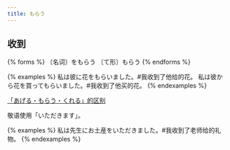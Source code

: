 ```yaml
---
title: もらう
---
```


## 收到

{% forms %}
〔名词〕をもらう
〔て形〕もらう
{% endforms %}

{% examples %}
私は彼に花をもらいました。#我收到了他给的花。
私は彼から花を買ってもらいました。#我收到了他买的花。
{% endexamples %}

[「あげる・もらう・くれる」的区别](../grammar/diff#あげるもらうくれる)

敬语使用「いただきます」。

{% examples %}
私は先生にお土産をいただきました。#我收到了老师给的礼物。
{% endexamples %}
